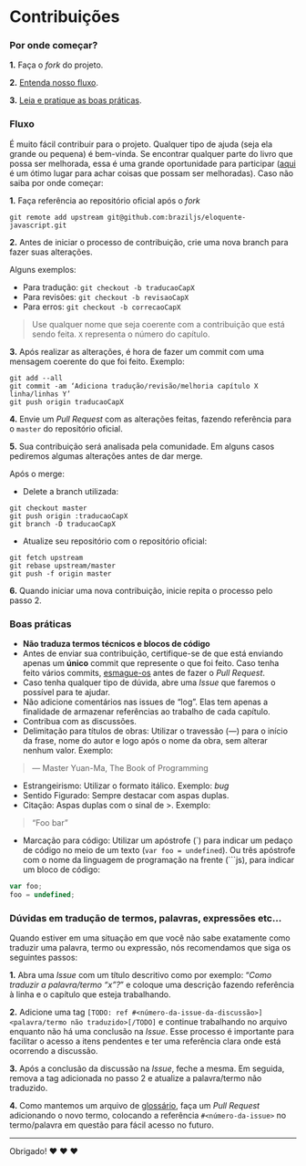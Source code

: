 # Contribuições

### Por onde começar?

**1.** Faça o _fork_ do projeto.

**2.** [Entenda nosso fluxo](#fluxo).

**3.** [Leia e pratique as boas práticas](#boas-pr%C3%A1ticas).

### Fluxo

É muito fácil contribuir para o projeto. Qualquer tipo de ajuda \(seja ela grande ou pequena\) é bem-vinda. Se encontrar qualquer parte do livro que possa ser melhorada, essa é uma grande oportunidade para participar \([aqui](https://github.com/braziljs/eloquente-javascript/issues?q=is%3Aopen+is%3Aissue+label%3Amelhorias) é um ótimo lugar para achar coisas que possam ser melhoradas\). Caso não saiba por onde começar:

**1.** Faça referência ao repositório oficial após o _fork_

```
git remote add upstream git@github.com:braziljs/eloquente-javascript.git
```

**2.** Antes de iniciar o processo de contribuição, crie uma nova branch para fazer suas alterações.

Alguns exemplos:

* Para tradução: `git checkout -b traducaoCapX`
* Para revisões: `git checkout -b revisaoCapX`
* Para erros: `git checkout -b correcaoCapX`

> Use qualquer nome que seja coerente com a contribuição que está sendo feita.
> `X` representa o número do capítulo.

**3.** Após realizar as alterações, é hora de fazer um commit com uma mensagem coerente do que foi feito. Exemplo:

```
git add --all
git commit -am ‘Adiciona tradução/revisão/melhoria capítulo X linha/linhas Y’
git push origin traducaoCapX
```

**4.** Envie um _Pull Request_ com as alterações feitas, fazendo referência para o `master` do repositório oficial.

**5.** Sua contribuição será analisada pela comunidade. Em alguns casos pediremos algumas alterações antes de dar merge.

Após o merge:

* Delete a branch utilizada:

```
git checkout master
git push origin :traducaoCapX
git branch -D traducaoCapX
```

* Atualize seu repositório com o repositório oficial:

```
git fetch upstream
git rebase upstream/master
git push -f origin master
```

**6.** Quando iniciar uma nova contribuição, inicie repita o processo pelo passo 2.

### Boas práticas

* **Não traduza termos técnicos e blocos de código**
* Antes de enviar sua contribuição, certifique-se de que está enviando apenas um **único** commit que represente o que foi feito. Caso tenha feito vários commits, [esmague-os](http://gitready.com/advanced/2009/02/10/squashing-commits-with-rebase.html) antes de fazer o _Pull Request_.
* Caso tenha qualquer tipo de dúvida, abre uma _Issue_ que faremos o possível para te ajudar.
* Não adicione comentários nas issues de “log”. Elas tem apenas a finalidade de armazenar referências ao trabalho de cada capítulo.
* Contribua com as discussões.
* Delimitação para títulos de obras: Utilizar o travessão \(—\) para o início da frase, nome do autor e logo após o nome da obra, sem alterar nenhum valor. Exemplo:

> — Master Yuan-Ma, The Book of Programming

* Estrangeirismo: Utilizar o formato itálico. Exemplo: _bug_
* Sentido Figurado: Sempre destacar com aspas duplas.
* Citação: Aspas duplas com o sinal de &gt;. Exemplo:

> “Foo bar”

* Marcação para código: Utilizar um apóstrofe \(\`\) para indicar um pedaço de código no meio de um texto \(`var foo = undefined`\). Ou três apóstrofe com o nome da linguagem de programação na frente \(\`\`\`js\), para indicar um bloco de código:

```js
var foo;
foo = undefined;
```

### Dúvidas em tradução de termos, palavras, expressões etc…

Quando estiver em uma situação em que você não sabe exatamente como traduzir uma palavra, termo ou expressão, nós recomendamos que siga os seguintes passos:

**1.** Abra uma _Issue_ com um título descritivo como por exemplo: “_Como traduzir a palavra\/termo “x”?_” e coloque uma descrição fazendo referência à linha e o capítulo que esteja trabalhando.

**2.** Adicione uma tag `[TODO: ref #<número-da-issue-da-discussão>]<palavra/termo não traduzido>[/TODO]` e continue trabalhando no arquivo enquanto não há uma conclusão na _Issue_. Esse processo é importante para facilitar o acesso a itens pendentes e ter uma referência clara onde está ocorrendo a discussão.

**3.** Após a conclusão da discussão na _Issue_, feche a mesma. Em seguida, remova a tag adicionada no passo 2 e atualize a palavra\/termo não traduzido.

**4.** Como mantemos um arquivo de [glossário](/glossario.md), faça um _Pull Request_ adicionando o novo termo, colocando a referência `#<número-da-issue>` no termo\/palavra em questão para fácil acesso no futuro.

---

Obrigado! :heart: :heart: :heart:

